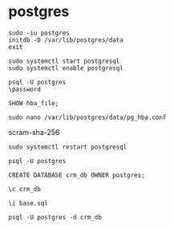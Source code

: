 # postgres

```
sudo -iu postgres
initdb -D /var/lib/postgres/data
exit
```
```
sudo systemctl start postgresql
sudo systemctl enable postgresql
```
```
psql -U postgres
\password
```
```
SHOW hba_file;

sudo nano /var/lib/postgres/data/pg_hba.conf
```

scram-sha-256

```
sudo systemctl restart postgresql
```
```
psql -U postgres 

CREATE DATABASE crm_db OWNER postgres;

\c crm_db

\i base.sql
```
```
psql -U postgres -d crm_db
```
